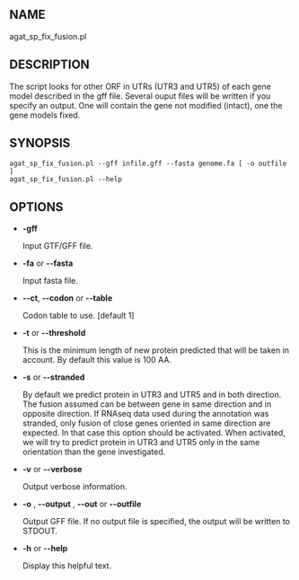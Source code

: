 ## NAME

agat\_sp\_fix\_fusion.pl

## DESCRIPTION

The script looks for other ORF in UTRs (UTR3 and UTR5) of each gene model described in the gff file.
Several ouput files will be written if you specify an output.
One will contain the gene not modified (intact), one the gene models fixed.

## SYNOPSIS

```
agat_sp_fix_fusion.pl --gff infile.gff --fasta genome.fa [ -o outfile ]
agat_sp_fix_fusion.pl --help
```

## OPTIONS

- **-gff**

    Input GTF/GFF file.

- **-fa** or **--fasta**

    Input fasta file.

- **--ct**, **--codon** or **--table**

    Codon table to use. \[default 1\]

- **-t** or **--threshold**

    This is the minimum length of new protein predicted that will be taken in account.
    By default this value is 100 AA.

- **-s** or **--stranded**

    By default we predict protein in UTR3 and UTR5 and in both direction. The fusion assumed can be between gene in same direction and in opposite direction.
    If RNAseq data used during the annotation was stranded, only fusion of close genes oriented in same direction are expected. In that case this option should be activated.
    When activated, we will try to predict protein in UTR3 and UTR5 only in the same orientation than the gene investigated.

- **-v** or **--verbose**

    Output verbose information.

- **-o** , **--output** , **--out** or **--outfile**

    Output GFF file.  If no output file is specified, the output will be
    written to STDOUT.

- **-h** or **--help**

    Display this helpful text.

